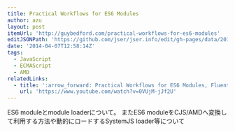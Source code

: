 ```yaml
---
title: Practical Workflows for ES6 Modules
author: azu
layout: post
itemUrl: 'http://guybedford.com/practical-workflows-for-es6-modules'
editJSONPath: 'https://github.com/jser/jser.info/edit/gh-pages/data/2014/04/index.json'
date: '2014-04-07T12:58:14Z'
tags:
  - JavaScript
  - ECMAScript
  - AMD
relatedLinks:
  - title: ':arrow_forward: Practical Workflows for ES6 Modules, Fluent 2014 - YouTube'
    url: 'https://www.youtube.com/watch?v=0VUjM-jJf2U'
---
```

ES6 moduleとmodule loaderについて。
またES6 moduleをCJS/AMDへ変換して利用する方法や動的にロードするSystemJS loader等について
